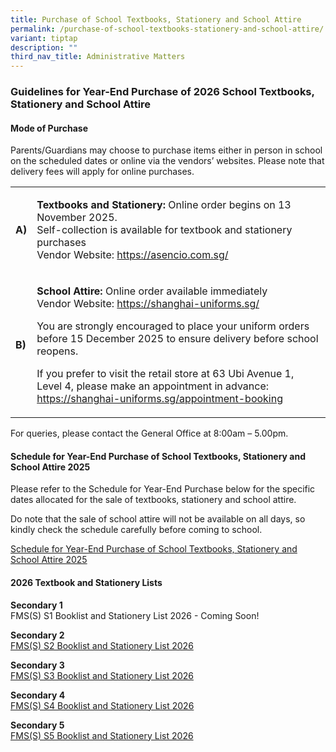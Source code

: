 ```yaml
---
title: Purchase of School Textbooks, Stationery and School Attire
permalink: /purchase-of-school-textbooks-stationery-and-school-attire/
variant: tiptap
description: ""
third_nav_title: Administrative Matters
---
```

<h3><strong>Guidelines for Year-End Purchase of 2026 School Textbooks, Stationery and School Attire</strong></h3>
<h4><strong>Mode of Purchase</strong></h4>
<p>Parents/Guardians may choose to purchase items either in person in school
on the scheduled dates or online via the vendors’ websites. Please note
that delivery fees will apply for online purchases.</p>
<table style="minWidth: 50px">
<colgroup>
<col>
<col>
</colgroup>
<tbody>
<tr>
<td rowspan="1" colspan="1">
<p><strong>A)</strong>
</p>
</td>
<td rowspan="1" colspan="1">
<p><strong>Textbooks and Stationery:</strong> Online order begins on 13 November
2025.
<br>Self-collection is available for textbook and stationery purchases
<br>Vendor Website: <a href="https://asencio.com.sg/" rel="noopener noreferrer nofollow" target="_blank">https://asencio.com.sg/</a>
</p>
<p></p>
</td>
</tr>
<tr>
<td rowspan="1" colspan="1">
<p><strong>B)</strong>
</p>
</td>
<td rowspan="1" colspan="1">
<p><strong>School Attire:</strong> Online order available immediately
<br>Vendor Website: <a href="https://shanghai-uniforms.sg/" rel="noopener noreferrer nofollow" target="_blank">https://shanghai-uniforms.sg/</a>
</p>
<p>You are strongly encouraged to place your uniform orders before 15 December
2025 to ensure delivery before school reopens.</p>
<p>If you prefer to visit the retail store at 63 Ubi Avenue 1, Level 4, please
make an appointment in advance: <a href="https://shanghai-uniforms.sg/appointment-booking" rel="noopener noreferrer nofollow" target="_blank">https://shanghai-uniforms.sg/appointment-booking</a>
</p>
</td>
</tr>
</tbody>
</table>
<p></p>
<p>For queries, please contact the General Office at 8:00am – 5.00pm.</p>
<h4><strong>Schedule for Year-End Purchase of School Textbooks, Stationery and School Attire 2025</strong></h4>
<p>Please refer to the Schedule for Year-End Purchase below for the specific
dates allocated for the sale of textbooks, stationery and school attire.</p>
<p>Do note that the sale of school attire will not be available on all days,
so kindly check the schedule carefully before coming to school.</p>
<p><a href="/files/Parents/Admin Matters/Schedule_for_Year_End_Purchase_of_School_Textbooks__Stationery_and_School_Attire_2025.pdf" rel="noopener nofollow" target="_blank">Schedule for Year-End Purchase of School Textbooks, Stationery and School Attire 2025</a>
</p>
<h4><strong>2026 Textbook and Stationery Lists</strong></h4>
<p><strong>Secondary 1</strong>
<br>FMS(S) S1 Booklist and Stationery List 2026 - Coming Soon!</p>
<p><strong>Secondary 2</strong>
<br><a href="/files/Parents/Admin Matters/FMS_S__S2_Booklist_and_Stationery_List_2026.pdf" rel="noopener noreferrer nofollow" target="_blank">FMS(S) S2 Booklist and Stationery List 2026</a>
</p>
<p><strong>Secondary 3</strong>
<br><a href="/files/Parents/Admin Matters/FMS_S__S3_Booklist_and_Stationery_List_2026.pdf" rel="noopener noreferrer nofollow" target="_blank">FMS(S) S3 Booklist and Stationery List 2026</a>
</p>
<p><strong>Secondary 4</strong>
<br><a href="/files/Parents/Admin Matters/FMS_S__S4_Booklist_and_Stationery_List_2026.pdf" rel="noopener nofollow" target="_blank">FMS(S) S4 Booklist and Stationery List 2026</a>
</p>
<p><strong>Secondary 5</strong>
<br><a href="/files/Parents/Admin Matters/FMS_S__S5_Booklist_and_Stationery_List_2026.pdf" rel="noopener noreferrer nofollow" target="_blank">FMS(S) S5 Booklist and Stationery List 2026</a>
</p>